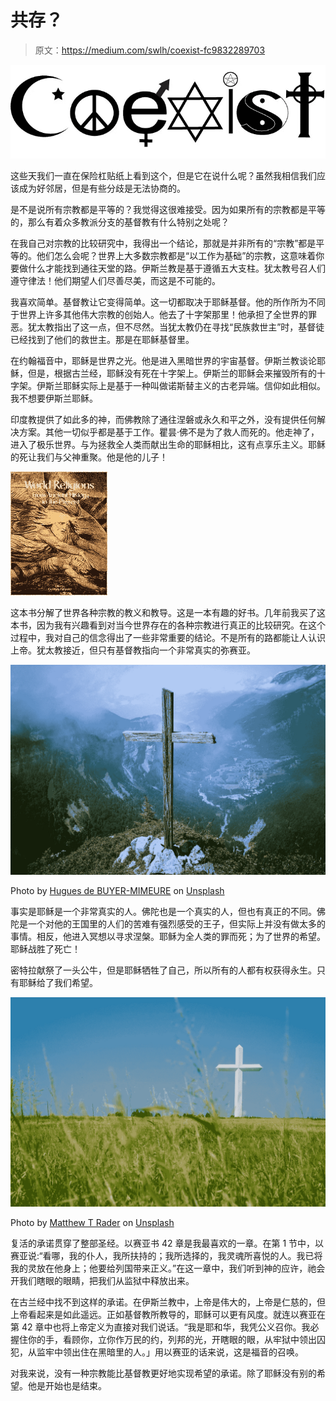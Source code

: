 # 共存？

> 原文：<https://medium.com/swlh/coexist-fc9832289703>

![](img/d5e43c50ed36f164e54bda702f151ff4.png)

这些天我们一直在保险杠贴纸上看到这个，但是它在说什么呢？虽然我相信我们应该成为好邻居，但是有些分歧是无法协商的。

是不是说所有宗教都是平等的？我觉得这很难接受。因为如果所有的宗教都是平等的，那么有着众多教派分支的基督教有什么特别之处呢？

在我自己对宗教的比较研究中，我得出一个结论，那就是并非所有的“宗教”都是平等的。他们怎么会呢？世界上大多数宗教都是“以工作为基础”的宗教，这意味着你要做什么才能找到通往天堂的路。伊斯兰教是基于遵循五大支柱。犹太教号召人们遵守律法！他们期望人们尽善尽美，而这是不可能的。

我喜欢简单。基督教让它变得简单。这一切都取决于耶稣基督。他的所作所为不同于世界上许多其他伟大宗教的创始人。他去了十字架那里！他承担了全世界的罪恶。犹太教指出了这一点，但不尽然。当犹太教仍在寻找“民族救世主”时，基督徒已经找到了他们的救世主。那是在耶稣基督里。

在约翰福音中，耶稣是世界之光。他是进入黑暗世界的宇宙基督。伊斯兰教谈论耶稣，但是，根据古兰经，耶稣没有死在十字架上。伊斯兰的耶稣会来摧毁所有的十字架。伊斯兰耶稣实际上是基于一种叫做诺斯替主义的古老异端。信仰如此相似。我不想要伊斯兰耶稣。

印度教提供了如此多的神，而佛教除了通往涅磐或永久和平之外，没有提供任何解决方案。其他一切似乎都是基于工作。瞿昙·佛不是为了救人而死的。他走神了，进入了极乐世界。与为拯救全人类而献出生命的耶稣相比，这有点享乐主义。耶稣的死让我们与父神重聚。他是他的儿子！

![](img/84d76f092d4addd8de30841a784340b1.png)

这本书分解了世界各种宗教的教义和教导。这是一本有趣的好书。几年前我买了这本书，因为我有兴趣看到对当今世界存在的各种宗教进行真正的比较研究。在这个过程中，我对自己的信念得出了一些非常重要的结论。不是所有的路都能让人认识上帝。犹太教接近，但只有基督教指向一个非常真实的弥赛亚。

![](img/91c353f7086988cd85131a11cef6111f.png)

Photo by [Hugues de BUYER-MIMEURE](https://unsplash.com/@huguesdb?utm_source=medium&utm_medium=referral) on [Unsplash](https://unsplash.com?utm_source=medium&utm_medium=referral)

事实是耶稣是一个非常真实的人。佛陀也是一个真实的人，但也有真正的不同。佛陀是一个对他的王国里的人们的苦难有强烈感受的王子，但实际上并没有做太多的事情。相反，他进入冥想以寻求涅槃。耶稣为全人类的罪而死；为了世界的希望。耶稣战胜了死亡！

密特拉献祭了一头公牛，但是耶稣牺牲了自己，所以所有的人都有权获得永生。只有耶稣给了我们希望。

![](img/fca3b8854df4b25f5c7adc2f62347ad6.png)

Photo by [Matthew T Rader](https://unsplash.com/@matthew_t_rader?utm_source=medium&utm_medium=referral) on [Unsplash](https://unsplash.com?utm_source=medium&utm_medium=referral)

复活的承诺贯穿了整部圣经。以赛亚书 42 章是我最喜欢的一章。在第 1 节中，以赛亚说:“看哪，我的仆人，我所扶持的；我所选择的，我灵魂所喜悦的人。我已将我的灵放在他身上；他要给列国带来正义。”在这一章中，我们听到神的应许，祂会开我们瞎眼的眼睛，把我们从监狱中释放出来。

在古兰经中找不到这样的承诺。在伊斯兰教中，上帝是伟大的，上帝是仁慈的，但上帝看起来是如此遥远。正如基督教所教导的，耶稣可以更有风度。就连以赛亚在第 42 章中也将上帝定义为直接对我们说话。“我是耶和华，我凭公义召你。我必握住你的手，看顾你，立你作万民的约，列邦的光，开瞎眼的眼，从牢狱中领出囚犯，从监牢中领出住在黑暗里的人。」用以赛亚的话来说，这是福音的召唤。

对我来说，没有一种宗教能比基督教更好地实现希望的承诺。除了耶稣没有别的希望。他是开始也是结束。